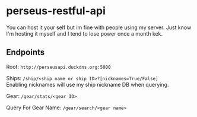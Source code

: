 # perseus-restful-api
You can host it your self but im fine with people using my server. Just know I'm hosting it myself and I tend to lose power once a month kek.

## Endpoints
Root: `http://perseusapi.duckdns.org:5000`

Ships: `/ship/<ship name or ship ID>?[nicknames=True/False]` <br>
Enabling nicknames will use my ship nickname DB when querying.

Gear: `/gear/stats/<gear ID>`

Query For Gear Name: `/gear/search/<gear name>`

